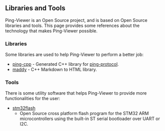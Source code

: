 ## Libraries and Tools

Ping-Viewer is an Open Source project, and is based on Open Source libraries and tools.
This page provides some references about the technology that makes Ping-Viewer possible.

### Libraries

Some libraries are used to help Ping-Viewer to perform a better job:

- [ping-cpp](https://github.com/bluerobotics/ping-cpp) - Generated C++ library for [ping-protocol](https://github.com/bluerobotics/ping-protocol).
- [maddy](https://github.com/progsource/maddy/tree/master) - C++ Markdown to HTML library.

### Tools

There is some utility software that helps Ping-Viewer to provide more functionalities for the user:

- [stm32flash](https://sourceforge.net/projects/stm32flash/)
    - Open Source cross platform flash program for the STM32 ARM microcontrollers using the built-in ST serial bootloader over UART or I2C.
